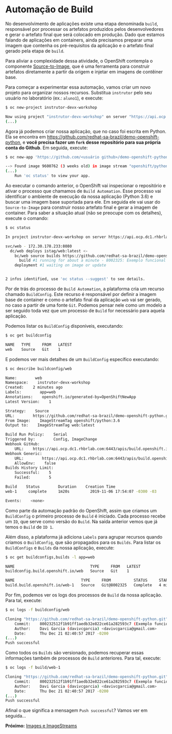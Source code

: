 
# Automação de Build

No desenvolvimento de aplicações existe uma etapa denominada `build`, responsável por processar os artefatos produzidos pelos desenvolvedores e gerar o artefato final que será colocado em produção. Dado que estamos falando de aplicações em containers, ainda precisamos preparar uma imagem que contenha os pré-requisitos da aplicação e o artefato final gerado pela etapa de `build`.

Para aliviar a complexidade dessa atividade, o OpenShift contempla o componente [Source-to-Image](https://github.com/openshift/source-to-image), que é uma ferramenta para construir artefatos diretamente a partir da origem e injetar em imagens de contêiner base.

Para começar a experimentar essa automação, vamos criar um novo projeto para organizar nossos recursos. Substitua `instrutor` pelo seu usuário no laboratório (ex.: `aluno1`), e execute:

```bash
$ oc new-project instrutor-devx-workshop

Now using project "instrutor-devx-workshop" on server "https://api.ocp.dc1.rhbrlab.com:6443".
(...)
```

Agora já podemos criar nossa aplicação, que no caso foi escrita em Python. Ela se encontra em <https://github.com/redhat-sa-brazil/demo-openshift-python>, e **você precisa fazer um `fork` desse repositório para sua própria conta do Github**. Em seguida, execute:

```bash
$ oc new-app 'https://github.com/<usuário github>/demo-openshift-python.git' --name='web'

--> Found image 9600762 (3 weeks old) in image stream "openshift/python" under tag "3.6" for "python"
(...)
    Run 'oc status' to view your app.
```

Ao executar o comando anterior, o OpenShift vai inspecionar o repositório e ativar o processo que chamamos de `Build Automation`. Esse processo vai identificar o ambiente de execução da nossa aplicação (Python 3.6) e buscar uma imagem base suportada para ele. Em seguida ele vai usar do `Source-to-Image` para construir nosso artefato final e gerar a imagem de container. Para saber a situação atual (não se preocupe com os detalhes), execute o comando:

```bash
$ oc status

In project instrutor-devx-workshop on server https://api.ocp.dc1.rhbrlab.com:6443

svc/web - 172.30.178.233:8080
  dc/web deploys istag/web:latest <-
    bc/web source builds https://github.com/redhat-sa-brazil/demo-openshift-python.git on openshift/python:3.6
      build #1 running for about a minute - 8002325: Exemplo funcional para OpenShift 4 (Davi Garcia (davivcgarcia) <davivcgarcia@gmail.com>)
    deployment #1 waiting on image or update


2 infos identified, use 'oc status --suggest' to see details.
```

Por de trás do processo de `Build Automation`, a plataforma cria um recurso chamado `BuildConfig`. Este recurso é responsável por definir a imagem base de container e como o artefato final da aplicação `web` vai ser gerado, no caso a partir de uma fonte `Git`. Podemos pensar nele como um modelo a ser seguido toda vez que um processo de `Build` for necessário para aquela aplicação.

Podemos listar os `BuildConfig` disponíveis, executando:

```bash
$ oc get buildconfig

NAME   TYPE     FROM   LATEST
web    Source   Git    1
```

E podemos ver mais detalhes de um `BuildConfig` específico executando:

```bash
$ oc describe buildconfig/web

Name:        web
Namespace:    instrutor-devx-workshop
Created:    2 minutes ago
Labels:        app=web
Annotations:    openshift.io/generated-by=OpenShiftNewApp
Latest Version:    1

Strategy:    Source
URL:        https://github.com/redhat-sa-brazil/demo-openshift-python.git
From Image:    ImageStreamTag openshift/python:3.6
Output to:    ImageStreamTag web:latest

Build Run Policy:    Serial
Triggered by:        Config, ImageChange
Webhook GitHub:
    URL:    https://api.ocp.dc1.rhbrlab.com:6443/apis/build.openshift.io/v1/namespaces/instrutor-devx-workshop/buildconfigs/web/webhooks/<secret>/github
Webhook Generic:
    URL:        https://api.ocp.dc1.rhbrlab.com:6443/apis/build.openshift.io/v1/namespaces/instrutor-devx-workshop/buildconfigs/web/webhooks/<secret>/generic
    AllowEnv:    false
Builds History Limit:
    Successful:    5
    Failed:        5

Build    Status        Duration    Creation Time
web-1     complete     1m20s         2019-11-06 17:54:07 -0300 -03

Events:    <none>
```

Como parte da automação padrão do OpenShift, assim que criamos um `BuildConfig` o primeiro processo de `Build` é iniciado. Cada processo recebe um `ID`, que serve como versão do `Build`. Na saída anterior vemos que já temos o `Build` de `ID 1`.

Além disso, a plataforma já adiciona `Labels` para agrupar recursos quando criamos o `BuildConfig`, que são propagados para os `Builds`. Para listar os `BuildConfigs` e `Builds` da nossa aplicação, execute:

```bash
$ oc get buildconfigs,builds -l app=web

NAME                                 TYPE     FROM   LATEST
buildconfig.build.openshift.io/web   Source   Git    1

NAME                             TYPE     FROM          STATUS     STARTED         DURATION
build.build.openshift.io/web-1   Source   Git@8002325   Complete   4 minutes ago   1m20s
```

Por fim, podemos ver os logs dos processos de `Build` da nossa aplicação. Para tal, execute:

```bash
$ oc logs -f buildconfig/web

Cloning "https://github.com/redhat-sa-brazil/demo-openshift-python.git" ...
    Commit:    800232512f1b91ff1aedb32e822ce61a282593c7 (Exemplo funcional para OpenShift 4)
    Author:    Davi Garcia (davivcgarcia) <davivcgarcia@gmail.com>
    Date:      Thu Dec 21 02:40:57 2017 -0200
(...)
Push successful
```

Como todos os `Builds` são versionado, podemos recuperar essas informações também de processos de `Build` anteriores. Para tal, execute:

```bash
$ oc logs -f build/web-1

Cloning "https://github.com/redhat-sa-brazil/demo-openshift-python.git" ...
    Commit:    800232512f1b91ff1aedb32e822ce61a282593c7 (Exemplo funcional para OpenShift 4)
    Author:    Davi Garcia (davivcgarcia) <davivcgarcia@gmail.com>
    Date:      Thu Dec 21 02:40:57 2017 -0200
(...)
Push successful
```

Afinal o que significa a mensagem `Push successful`? Vamos ver em seguida...

**Próximo:** [Images e ImageStreams](/developer-experience/images-imagestreams)
